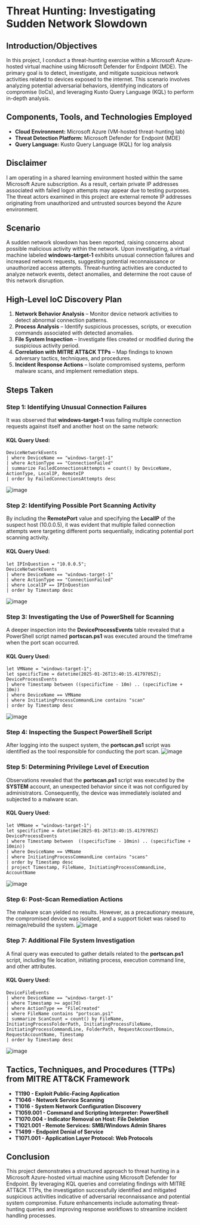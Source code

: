 # Threat Hunting: Investigating Sudden Network Slowdown

## Introduction/Objectives
In this project, I conduct a threat-hunting exercise within a Microsoft Azure-hosted virtual machine using Microsoft Defender for Endpoint (MDE). The primary goal is to detect, investigate, and mitigate suspicious network activities related to devices exposed to the internet. This scenario involves analyzing potential adversarial behaviors, identifying indicators of compromise (IoCs), and leveraging Kusto Query Language (KQL) to perform in-depth analysis.

## Components, Tools, and Technologies Employed
- **Cloud Environment:** Microsoft Azure (VM-hosted threat-hunting lab)
- **Threat Detection Platform:** Microsoft Defender for Endpoint (MDE)
- **Query Language:** Kusto Query Language (KQL) for log analysis

## Disclaimer
I am operating in a shared learning environment hosted within the same Microsoft Azure subscription. As a result, certain private IP addresses associated with failed logon attempts may appear due to testing purposes. The threat actors examined in this project are external remote IP addresses originating from unauthorized and untrusted sources beyond the Azure environment.

## Scenario
A sudden network slowdown has been reported, raising concerns about possible malicious activity within the network. Upon investigating, a virtual machine labeled **windows-target-1** exhibits unusual connection failures and increased network requests, suggesting potential reconnaissance or unauthorized access attempts. Threat-hunting activities are conducted to analyze network events, detect anomalies, and determine the root cause of this network disruption.

## High-Level IoC Discovery Plan
1. **Network Behavior Analysis** – Monitor device network activities to detect abnormal connection patterns.
2. **Process Analysis** – Identify suspicious processes, scripts, or execution commands associated with detected anomalies.
3. **File System Inspection** – Investigate files created or modified during the suspicious activity period.
4. **Correlation with MITRE ATT&CK TTPs** – Map findings to known adversary tactics, techniques, and procedures.
5. **Incident Response Actions** – Isolate compromised systems, perform malware scans, and implement remediation steps.

## Steps Taken

### Step 1: Identifying Unusual Connection Failures
It was observed that **windows-target-1** was failing multiple connection requests against itself and another host on the same network:
#### **KQL Query Used:**
```kql
DeviceNetworkEvents
| where DeviceName == "windows-target-1"
| where ActionType == "ConnectionFailed"
| summarize FailedConnectionsAttempts = count() by DeviceName, ActionType, LocalIP, RemoteIP
| order by FailedConnectionsAttempts desc
```
![image](https://github.com/user-attachments/assets/88368802-f8d8-42ee-a8a9-430fd11c46b6)


### Step 2: Identifying Possible Port Scanning Activity
By including the **RemotePort** value and specifying the **LocalIP** of the suspect host (10.0.0.5), it was evident that multiple failed connection attempts were targeting different ports sequentially, indicating potential port scanning activity.
#### **KQL Query Used:**
```kql
let IPInQuestion = "10.0.0.5";
DeviceNetworkEvents
| where DeviceName == "windows-target-1"
| where ActionType == "ConnectionFailed"
| where LocalIP == IPInQuestion
| order by Timestamp desc
```
![image](https://github.com/user-attachments/assets/3fb570dd-18cd-4fb6-a928-e8ea3517e22e)


### Step 3: Investigating the Use of PowerShell for Scanning
A deeper inspection into the **DeviceProcessEvents** table revealed that a PowerShell script named **portscan.ps1** was executed around the timeframe when the port scan occurred.
#### **KQL Query Used:**
```kql
let VMName = "windows-target-1";
let specificTime = datetime(2025-01-26T13:40:15.4179705Z);
DeviceProcessEvents
| where Timestamp between ((specificTime - 10m) .. (specificTime + 10m))
| where DeviceName == VMName
| where InitiatingProcessCommandLine contains "scan"
| order by Timestamp desc
```
![image](https://github.com/user-attachments/assets/24661795-2cd6-49f5-a49b-09ffa6e44e3e)


### Step 4: Inspecting the Suspect PowerShell Script
After logging into the suspect system, the **portscan.ps1** script was identified as the tool responsible for conducting the port scan.
![image](https://github.com/user-attachments/assets/574d76ec-1e70-492f-92c8-647d00af6102)


### Step 5: Determining Privilege Level of Execution
Observations revealed that the **portscan.ps1** script was executed by the **SYSTEM** account, an unexpected behavior since it was not configured by administrators. Consequently, the device was immediately isolated and subjected to a malware scan.
#### **KQL Query Used:**
```kql
let VMName = "windows-target-1";
let specificTime = datetime(2025-01-26T13:40:15.4179705Z)
DeviceProcessEvents
| where Timestamp between  ((specificTime - 10min) .. (specificTime + 10min))
| where DeviceName == VMName
| where InitiatingProcessCommandLine contains "scans"
| order by Timestamp desc
| project Timestamp, FileName, InitiatingProcessCommandLine, AccountName
```
![image](https://github.com/user-attachments/assets/a90f8cd3-1fac-4bef-9948-b4ea25adba0f)


### Step 6: Post-Scan Remediation Actions
The malware scan yielded no results. However, as a precautionary measure, the compromised device was isolated, and a support ticket was raised to reimage/rebuild the system.
![image](https://github.com/user-attachments/assets/df500129-72cb-4751-b51b-af84c2b25900)


### Step 7: Additional File System Investigation
A final query was executed to gather details related to the **portscan.ps1** script, including file location, initiating process, execution command line, and other attributes.
#### **KQL Query Used:**
```kql
DeviceFileEvents
| where DeviceName == "windows-target-1"
| where Timestamp >= ago(7d)
| where ActionType == "FileCreated"
| where FileName contains "portscan.ps1"
| summarize ScanCount = count() by FileName, InitiatingProcessFolderPath, InitiatingProcessFileName, InitiatingProcessCommandLine, FolderPath, RequestAccountDomain, RequestAccountName, Timestamp
| order by Timestamp desc
```
![image](https://github.com/user-attachments/assets/11f38a28-4f1d-4447-b8ea-23db4c24c63f)


## Tactics, Techniques, and Procedures (TTPs) from MITRE ATT&CK Framework

- **T1190 - Exploit Public-Facing Application**
- **T1046 - Network Service Scanning**
- **T1016 - System Network Configuration Discovery**
- **T1059.001 - Command and Scripting Interpreter: PowerShell**
- **T1070.004 - Indicator Removal on Host: File Deletion**
- **T1021.001 - Remote Services: SMB/Windows Admin Shares**
- **T1499 - Endpoint Denial of Service**
- **T1071.001 - Application Layer Protocol: Web Protocols**

## Conclusion
This project demonstrates a structured approach to threat hunting in a Microsoft Azure-hosted virtual machine using Microsoft Defender for Endpoint. By leveraging KQL queries and correlating findings with MITRE ATT&CK TTPs, the investigation successfully identified and mitigated suspicious activities indicative of adversarial reconnaissance and potential system compromise. Future enhancements include automating threat-hunting queries and improving response workflows to streamline incident handling processes.

